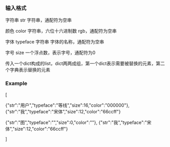### 输入格式

字符串 str	字符串，通配符为空串

颜色	color	字符串，六位十六进制数 rgb，通配符为空串

字体	typeface 字符串 字体的名称，通配符为空串

字号	size	一个浮点数，表示字号，通配符为0

传入一个dict构成的list，dict两两成组，第一个dict表示需要被替换的元素，第二个字典表示替换的元素

### Example

[

  {"str":"用户","typeface":"等线","size":16,"color":"000000"},
  {"str":"我","typeface":"宋体","size":12,"color":"66ccff"}

  {"str":"图","typeface":"","size":0,"color":""},
  {"str":"我","typeface":"宋体","size":12,"color":"66ccff"}

]

